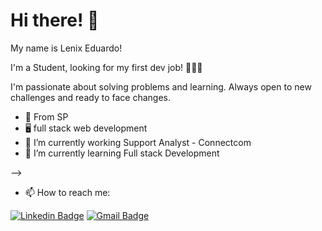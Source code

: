 # Hi there!   👋

My name is Lenix Eduardo!

 I'm a Student, looking for my first dev job!  👨🏻‍💻

I'm passionate about solving problems and learning. Always open to new challenges and ready to face changes.


- 📍 From SP 
- 🖥 full stack web development 
- 🔭 I’m currently working Support Analyst - Connectcom
- 🌱 I’m currently learning Full stack Development

-->

- 📫 How to reach me: 

[![Linkedin Badge](https://img.shields.io/badge/-Lenix%20Eduardo-6633cc?style=flat-square&logo=Linkedin&logoColor=white&link=https://www.linkedin.com/in/lenix-eduardo-178b60131/)](https://www.linkedin.com/in/diego-schell-fernandes/) 
[![Gmail Badge](https://img.shields.io/badge/-lenix.camargo@gmail.com-6633cc?style=flat-square&logo=Gmail&logoColor=white&link=mailto:lenix.camargo@gmail.com)](mailto:diego.schell.f@gmail.com)



